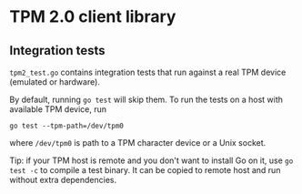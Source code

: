 # TPM 2.0 client library

## Integration tests

`tpm2_test.go` contains integration tests that run against a real TPM device
(emulated or hardware).

By default, running `go test` will skip them. To run the tests on a host with
available TPM device, run

```
go test --tpm-path=/dev/tpm0
```

where `/dev/tpm0` is path to a TPM character device or a Unix socket.

Tip: if your TPM host is remote and you don't want to install Go on it, use `go
test -c` to compile a test binary. It can be copied to remote host and run
without extra dependencies.
